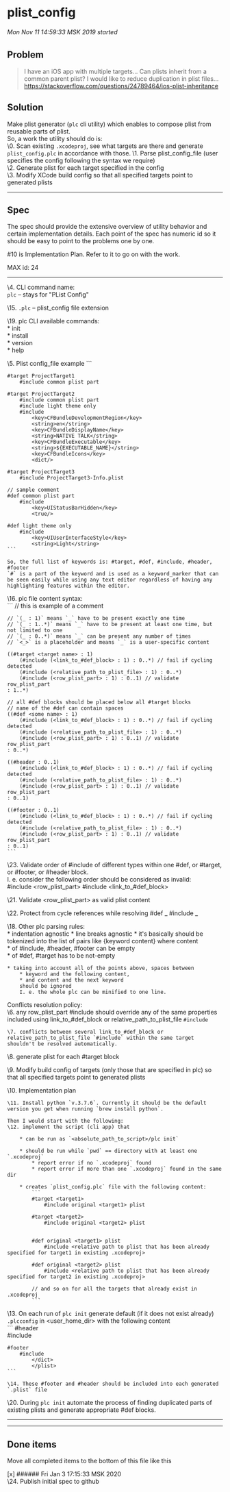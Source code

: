 # plist_config  

###### Mon Nov 11 14:59:33 MSK 2019 started  

## Problem
> I have an iOS app with multiple targets...
> Can plists inherit from a common parent plist? I would like to reduce duplication in plist files...  
https://stackoverflow.com/questions/24789464/ios-plist-inheritance

## Solution
Make plist generator (`plc` cli utility) which enables to compose plist from reusable parts of plist.  
    So, a work the utility should do is:  
    \0. Scan existing `.xcodeproj`, see what targets are there and generate `plist_config.plc` in accordance with those.
    \1. Parse plist_config_file (user specifies the config following the syntax we require)  
    \2. Generate plist for each target specified in the config  
    \3. Modify XCode build config so that all specified targets point to generated plists  

---

## Spec  
The spec should provide the extensive overview of utility behavior and certain implementation details. Each point of the spec has numeric id so it should be easy to point to the problems one by one.  
    
\#10 is Implementation Plan. Refer to it to go on with the work.  

MAX id: 24  

---

\4. CLI command name:  
    `plc` – stays for "PList Config"

\15. `.plc` – plist_config file extension  

\19. plc CLI available commands:  
    * init  
    * install  
    * version  
    * help  

\5. Plist config_file example
    ```
    
    #target ProjectTarget1
        #include common plist part

    #target ProjectTarget2
        #include common plist part  
        #include light theme only  
        #include 
            <key>CFBundleDevelopmentRegion</key>
            <string>en</string>
            <key>CFBundleDisplayName</key>
            <string>NATIVE TALK</string>
            <key>CFBundleExecutable</key>
            <string>${EXECUTABLE_NAME}</string>
            <key>CFBundleIcons</key>
            <dict/>

    #target ProjectTarget3
        #include ProjectTarget3-Info.plist

    // sample comment
    #def common plist part
        #include
            <key>UIStatusBarHidden</key>
            <true/>

    #def light theme only
        #include
            <key>UIUserInterfaceStyle</key>
            <string>Light</string>
    ```

    So, the full list of keywords is: #target, #def, #include, #header, #footer
    `#` is a part of the keyword and is used as a keyword_marker that can be seen easily while using any text editor regardless of having any highlighting features within the editor.  

\16. plc file content syntax:  
    ```
    // this is example of a comment  

    // `(_ : 1)` means `_` have to be present exactly one time  
    // `(_ : 1..*)` means `_` have to be present at least one time, but not limited to one   
    // `(_ : 0..*)` means `_` can be present any number of times  
    // `<_>` is a placeholder and means `_` is a user-specific content  
    
    ((#target <target name> : 1)
        (#include (<link_to_#def_block> : 1) : 0..*) // fail if cycling detected
        (#include (<relative_path_to_plist_file> : 1) : 0..*)
        (#include (<row_plist_part> : 1) : 0..1) // validate row_plist_part
    : 1..*)

    // all #def blocks should be placed below all #target blocks
    // name of the #def can contain spaces
    ((#def <some name> : 1)
        (#include (<link_to_#def_block> : 1) : 0..*) // fail if cycling detected
        (#include (<relative_path_to_plist_file> : 1) : 0..*)
        (#include (<row_plist_part> : 1) : 0..1) // validate row_plist_part
    : 0..*)

    ((#header : 0..1)
        (#include (<link_to_#def_block> : 1) : 0..*) // fail if cycling detected
        (#include (<relative_path_to_plist_file> : 1) : 0..*)
        (#include (<row_plist_part> : 1) : 0..1) // validate row_plist_part
    : 0..1)

    ((#footer : 0..1)
        (#include (<link_to_#def_block> : 1) : 0..*) // fail if cycling detected
        (#include (<relative_path_to_plist_file> : 1) : 0..*)
        (#include (<row_plist_part> : 1) : 0..1) // validate row_plist_part
    : 0..1)
    ```  

\23. Validate order of #include of different types within one #def, or #target, or #footer, or #header block.  
    I. e. consider the following order should be considered as invalid:  
        #include <row_plist_part>
        #include <link_to_#def_block>  

\21. Validate <row_plist_part> as valid plist content  

\22. Protect from cycle references while resolving #def _ #include _

\18. Other plc parsing rules:  
    * indentation agnostic
    * line breaks agnostic
    * it's basically should be tokenized into the list of pairs like {keyword content} where content  
        * of #include, #header, #footer can be empty  
        * of #def, #target has to be not-empty  

    * taking into account all of the points above, spaces between  
        * keyword and the following content,  
        * and content and the next keyword  
        should be ignored  
        I. e. the whole plc can be minified to one line.  

Conflicts resolution policy:  
    \6. any row_plist_part #include should override any of the same properties included using link_to_#def_block or relative_path_to_plist_file `#include`  

    \7. conflicts between several link_to_#def_block or relative_path_to_plist_file `#include` within the same target shouldn't be resolved automatically.  


\8. generate plist for each #target block

\9. Modify build config of targets (only those that are specified in plc) so that all specified targets point to generated plists  

\10. Implementation plan  

    \11. Install python `v.3.7.6`. Currently it should be the default version you get when running `brew install python`.  

    Then I would start with the following:  
    \12. implement the script (cli app) that  

        * can be run as `<absolute_path_to_script>/plc init`

        * should be run while `pwd` == directory with at least one `.xcodeproj`  
            * report error if no `.xcodeproj` found  
            * report error if more than one `.xcodeproj` found in the same dir  
        
        * creates `plist_config.plc` file with the following content:  
            ```
            #target <target1>
                #include original <target1> plist

            #target <target2>
                #include original <target2> plist 
                

            #def original <target1> plist 
                #include <relative path to plist that has been already specified for target1 in existing .xcodeproj>
            
            #def original <target2> plist 
                #include <relative path to plist that has been already specified for target2 in existing .xcodeproj>

            // and so on for all the targets that already exist in .xcodeproj  
            ```  

\13. On each run of `plc init` generate default (if it does not exist already) `.plcconfig` in <user_home_dir> with the following content  
    ```
    #header  
        #include  
            <?xml version="1.0" encoding="UTF-8"?>
            <!DOCTYPE plist PUBLIC "-//Apple//DTD PLIST 1.0//EN" "http://www.apple.com/DTDs/PropertyList-1.0.dtd">
            <plist version="1.0">
            <dict>

    #footer
        #include 
            </dict>
            </plist>
    ```  

    \14. These #footer and #header should be included into each generated `.plist` file  

\20. During `plc init` automate the process of finding duplicated parts of existing plists and generate appropriate #def blocks.  



---
---

## Done items  
Move all completed items to the bottom of this file like this  

[x] ###### Fri Jan 3 17:15:33 MSK 2020  
    \24. Publish initial spec to github  

